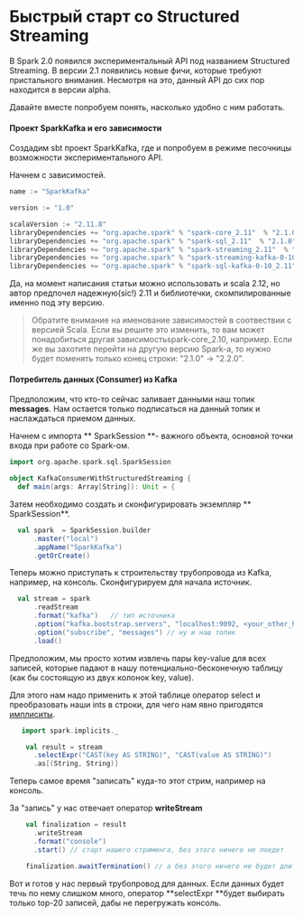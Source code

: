 # Быстрый старт со Structured Streaming

В Spark 2.0 появился экспериментальный API под названием Structured Streaming. В версии 2.1 появились новые фичи, которые требуют пристального внимания. Несмотря на это, данный API до сих пор находится в версии alpha.

Давайте вместе попробуем понять, насколько удобно с ним работать.

#### Проект SparkKafka и его зависимости

Создадим sbt проект SparkKafka, где и попробуем в режиме песочницы возможности экспериментального API.

Начнем с зависимостей.

```scala
name := "SparkKafka"

version := "1.0"

scalaVersion := "2.11.8"
libraryDependencies += "org.apache.spark" % "spark-core_2.11"  % "2.1.0"
libraryDependencies += "org.apache.spark" % "spark-sql_2.11"  % "2.1.0"
libraryDependencies += "org.apache.spark" % "spark-streaming_2.11"  % "2.1.0"
libraryDependencies += "org.apache.spark" % "spark-streaming-kafka-0-10_2.11" % "2.1.0"
libraryDependencies += "org.apache.spark" % "spark-sql-kafka-0-10_2.11" % "2.1.0"
```

Да, на момент написания статьи можно использовать и scala 2.12, но автор предпочел надежную\(sic!\) 2.11 и библиотечки, скомпилированные именно под эту версию.

> Обратите внимание на именование зависимостей в соотвествии с версией Scala. Если вы решите это изменить, то вам может понадобиться другая зависимостьspark-core\_2.10, например. Если же вы захотите перейти на другую версию Spark-а, то нужно будет поменять только конец строки:  "2.1.0" -&gt; "2.2.0".

#### Потребитель данных \(Consumer\) из Kafka

Предположим, что кто-то сейчас заливает данными наш топик **messages**. Нам остается только подписаться на данный топик и наслаждаться приемом данных.

Начнем с импорта ** SparkSession **- важного объекта, основной точки входа при работе со Spark-ом.

```scala
import org.apache.spark.sql.SparkSession

object KafkaConsumerWithStructuredStreaming {
  def main(args: Array[String]): Unit = {
```

Затем необходимо создать и сконфигурировать экземпляр ** SparkSession**.

```scala
  val spark  = SparkSession.builder
      .master("local")
      .appName("SparkKafka")
      .getOrCreate()
```

Теперь можно приступать к строительству трубопровода из Kafka, например, на консоль. Сконфигурируем для начала источник.

```scala
  val stream = spark
      .readStream
      .format("kafka")   // тип источника
      .option("kafka.bootstrap.servers", "localhost:9092, <your_other_host>:9092") // URL до Kafka
      .option("subscribe", "messages") // ну и наш топик
      .load()
```

Предположим, мы просто хотим извлечь пары key-value для всех записей, которые падают в нашу потенциально-бесконечную таблицу \(как бы состоящую из двух колонок key, value\).

Для этого нам надо применить к этой таблице оператор select и преобразовать наши ints в строки, для чего нам явно пригодятся [имплиситы](https://habrahabr.ru/post/209850/).

```scala
   import spark.implicits._

    val result = stream
      .selectExpr("CAST(key AS STRING)", "CAST(value AS STRING)")
      .as[(String, String)]
```

Теперь самое время "записать" куда-то этот стрим, например на консоль.

За "запись" у нас отвечает оператор **writeStream**

```scala
    val finalization = result
      .writeStream
      .format("console")
      .start() // старт нашего стриминга, без этого ничего не поедет

    finalization.awaitTermination() // а без этого ничего не будет длится
```

Вот и готов у нас первый трубопровод для данных. Если данных будет течь по нему слишком много, оператор **selectExpr **будет выбирать только top-20 записей, дабы не перегружать консоль.

